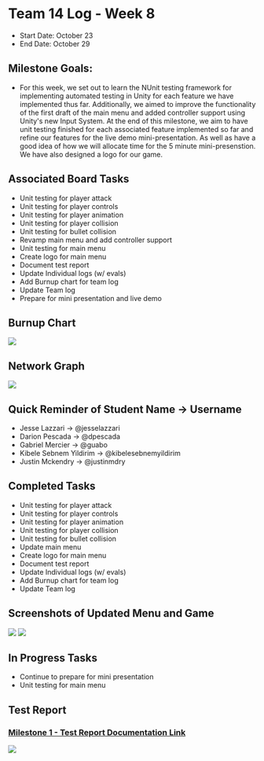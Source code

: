 # Team 14 Log - Week 8
- Start Date: October 23
- End Date: October 29

## Milestone Goals:
- For this week, we set out to learn the NUnit testing framework for implementing automated testing in Unity for each feature we have implemented thus far. Additionally, we aimed to improve the functionality of the first draft of the main menu and added controller support using Unity's new Input System. At the end of this milestone, we aim to have unit testing finished for each associated feature implemented so far and refine our features for the live demo mini-presentation. As well as have a good idea of how we will allocate time for the 5 minute mini-presenstion. We have also designed a logo for our game. 

## Associated Board Tasks
- Unit testing for player attack 
- Unit testing for player controls 
- Unit testing for player animation 
- Unit testing for player collision 
- Unit testing for bullet collision 
- Revamp main menu and add controller support
- Unit testing for main menu
- Create logo for main menu
- Document test report
- Update Individual logs (w/ evals)
- Add Burnup chart for team log
- Update Team log
- Prepare for mini presentation and live demo

## Burnup Chart
![](screenshots/burnup_chart_week8.JPG)

## Network Graph
![](screenshots/networkgraph_week8.png)

## Quick Reminder of Student Name → Username
- Jesse Lazzari → @jesselazzari
- Darion Pescada → @dpescada
- Gabriel Mercier → @guabo
- Kibele Sebnem Yildirim → @kibelesebnemyildirim
- Justin Mckendry → @justinmdry

## Completed Tasks
- Unit testing for player attack 
- Unit testing for player controls 
- Unit testing for player animation 
- Unit testing for player collision 
- Unit testing for bullet collision 
- Update main menu
- Create logo for main menu
- Document test report
- Update Individual logs (w/ evals)
- Add Burnup chart for team log
- Update Team log

## Screenshots of Updated Menu and Game
![](screenshots/updated_menu.JPG)
![](screenshots/game_screenshot.PNG)


## In Progress Tasks
- Continue to prepare for mini presentation
- Unit testing for main menu

## Test Report 
### [Milestone 1 - Test Report Documentation Link](../../tests/Test_log.md)

![](screenshots/week8_task_jesse1.JPG)
